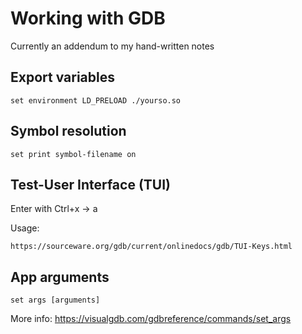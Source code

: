 # Working with GDB
Currently an addendum to my hand-written notes

## Export variables

	set environment LD_PRELOAD ./yourso.so

## Symbol resolution

	set print symbol-filename on
	
## Test-User Interface (TUI)
Enter with Ctrl+x -> a

Usage:

	https://sourceware.org/gdb/current/onlinedocs/gdb/TUI-Keys.html

## App arguments

	set args [arguments]
	
More info: https://visualgdb.com/gdbreference/commands/set_args